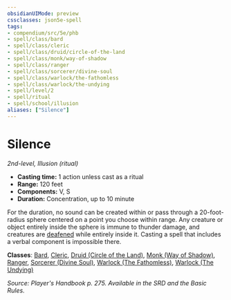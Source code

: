 ```yaml
---
obsidianUIMode: preview
cssclasses: json5e-spell
tags:
- compendium/src/5e/phb
- spell/class/bard
- spell/class/cleric
- spell/class/druid/circle-of-the-land
- spell/class/monk/way-of-shadow
- spell/class/ranger
- spell/class/sorcerer/divine-soul
- spell/class/warlock/the-fathomless
- spell/class/warlock/the-undying
- spell/level/2
- spell/ritual
- spell/school/illusion
aliases: ["Silence"]
---
```

# Silence
*2nd-level, Illusion (ritual)*  

- **Casting time:** 1 action unless cast as a ritual
- **Range:** 120 feet
- **Components:** V, S
- **Duration:** Concentration, up to 10 minute

For the duration, no sound can be created within or pass through a 20-foot-radius sphere centered on a point you choose within range. Any creature or object entirely inside the sphere is immune to thunder damage, and creatures are [deafened](5E2014官方资源/规则/conditions.md#deafened) while entirely inside it. Casting a spell that includes a verbal component is impossible there.

**Classes**: [Bard](5E2014官方资源/classes/bard.md), [Cleric](5E2014官方资源/classes/cleric.md), [Druid (Circle of the Land)](5E2014官方资源/classes/druid-circle-of-the-land.md), [Monk (Way of Shadow)](5E2014官方资源/classes/monk-way-of-shadow.md), [Ranger](5E2014官方资源/classes/ranger.md), [Sorcerer (Divine Soul)](5E2014官方资源/classes/sorcerer-divine-soul-xge.md), [Warlock (The Fathomless)](5E2014官方资源/classes/warlock-the-fathomless-tce.md), [Warlock (The Undying)](5E2014官方资源/classes/warlock-the-undying-scag.md)

*Source: Player's Handbook p. 275. Available in the SRD and the Basic Rules.*